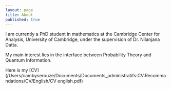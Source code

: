 ```yaml
---
layout: page
title: About
published: true
---
```

I am currently a PhD student in mathematics at the Cambridge Center for Analysis, University of Cambridge, under the supervision of Dr. Nilanjana Datta.

My main interest lies in the interface between Probability Theory and Quantum Information.

Here is my [CV](/Users/cambyserouze/Documents/Documents_administratifs:CV:Recommandations/CV/English/CV english.pdf)
